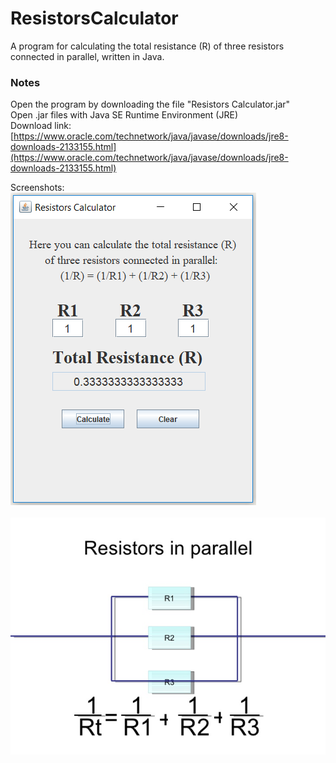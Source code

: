# ResistorsCalculator
A program for calculating the total resistance (R) of three resistors connected in parallel, written in Java.

### Notes
Open the program by downloading the file "Resistors Calculator.jar"  <br>
Open .jar files with Java SE Runtime Environment (JRE) <br>
Download link: <br>
[https://www.oracle.com/technetwork/java/javase/downloads/jre8-downloads-2133155.html](https://www.oracle.com/technetwork/java/javase/downloads/jre8-downloads-2133155.html)

Screenshots: <br>
![screenshot1](/images/screenshot1.png)<br><br>
![screenshot2](/images/screenshot2.png)<br><br>
